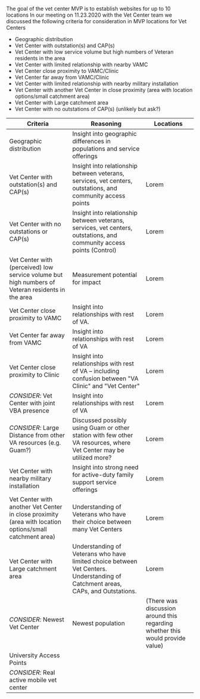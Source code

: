 The goal of the vet center MVP is to establish websites for up to 10 locations
In our meeting on 11.23.2020 with the Vet Center team we discussed the following criteria for consideration in MVP locations for Vet Centers

* Geographic distribution
* Vet Center with outstation(s) and CAP(s)
* Vet Center with low service volume but high numbers of Veteran residents in the area
* Vet Center with limited relationship with nearby VAMC
* Vet Center close proximity to VAMC/Clinic
* Vet Center far away from VAMC/Clinic
* Vet Center with limited relationship with nearby military installation
* Vet Center with another Vet Center in close proximity (area with location options/small catchment area)
* Vet Center with Large catchment area
* Vet Center with no outstations of CAP(s) (unlikely but ask?)


Criteria | Reasoning | Locations
------------ | ------------- | -------------
Geographic distribution | Insight into geographic differences in populations and service offerings
Vet Center with outstation(s) and CAP(s) | Insight into relationship between veterans, services, vet centers, outstations, and community access points | Lorem
Vet Center with no outstations or CAP(s) | Insight into relationship between veterans, services, vet centers, outstations, and community access points (Control) | Lorem
Vet Center with (perceived) low service volume but high numbers of Veteran residents in the area | Measurement potential for impact | Lorem
Vet Center close proximity to VAMC | Insight into relationships with rest of VA. | Lorem
Vet Center far away from VAMC | Insight into relationships with rest of VA | Lorem
Vet Center close proximity to Clinic | Insight into relationships with rest of VA – including confusion between "VA Clinic" and "Vet Center" | Lorem
_CONSIDER_: Vet Center with joint VBA presence | Insight into relationships with rest of VA | Lorem
_CONSIDER_: Large Distance from other VA resources (e.g. Guam?) | Discussed possibly using Guam or other station with few other VA resources, where Vet Center may be utilized more? | Lorem
Vet Center with nearby military installation | Insight into strong need for active-duty family support service offerings | Lorem
Vet Center with another Vet Center in close proximity (area with location options/small catchment area) | Understanding of Veterans who have their choice between many Vet Centers | Lorem
Vet Center with Large catchment area | Understanding of Veterans who have limited choice between Vet Centers. Understanding of Catchment areas, CAPs, and Outstations. | Lorem
_CONSIDER_: Newest Vet Center | Newest population | (There was discussion around this regarding whether this would provide value) | Lorem
University Access Points |    |   
_CONSIDER_: Real active mobile vet center |    |    
